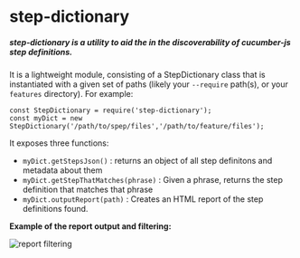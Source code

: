 # step-dictionary

##### step-dictionary is a utility to aid the in the discoverability of cucumber-js step definitions. #####
It is a lightweight module, consisting of a StepDictionary class that is instantiated with a given set of paths (likely your `--require` path(s), or your `features` directory). For example:
```
const StepDictionary = require('step-dictionary');
const myDict = new StepDictionary('/path/to/spep/files','/path/to/feature/files');
```
 It exposes three functions:
- `myDict.getStepsJson()` : returns an object of all step definitons and metadata about them
- `myDict.getStepThatMatches(phrase)` : Given a phrase, returns the step definition that matches that phrase
- `myDict.outputReport(path)` : Creates an HTML report of the step definitions found.

**Example of the report output and filtering:**

![report filtering](http://i.giphy.com/uJBjBeO4diQ3S.gif)

